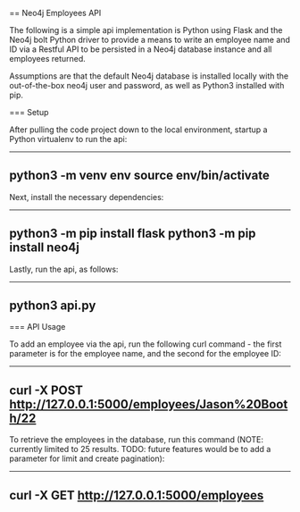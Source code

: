 == Neo4j Employees API

The following is a simple api implementation is Python using Flask and the Neo4j bolt Python driver to provide a means to write an employee name and ID via a Restful API to be persisted in a Neo4j database instance and all employees returned.

Assumptions are that the default Neo4j database is installed locally with the out-of-the-box neo4j user and password, as well as Python3 installed with pip. 

=== Setup

After pulling the code project down to the local environment, startup a Python virtualenv to run the api:

----
python3 -m venv env
source env/bin/activate
----

Next, install the necessary dependencies:

----
python3 -m pip install flask
python3 -m pip install neo4j
----

Lastly, run the api, as follows:

----
python3 api.py
----

=== API Usage

To add an employee via the api, run the following curl command - the first parameter is for the employee name, and the second for the employee ID:

----
curl -X POST http://127.0.0.1:5000/employees/Jason%20Booth/22
----

To retrieve the employees in the database, run this command (NOTE: currently limited to 25 results. TODO: future features would be to add a parameter for limit and create pagination):

----
curl -X GET http://127.0.0.1:5000/employees
----
 
